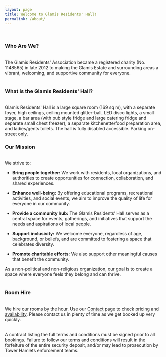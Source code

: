 ```yaml
---
layout: page
title: Welcome to Glamis Residents' Hall!
permalink: /about/
---
```

<br>
<h3>Who Are We?</h3>
<br>
The Glamis Residents' Association became a registered charity (No. 1148565) in late 2012 to making the Glamis Estate and surrounding areas a vibrant, welcoming, and supportive community for everyone.
<br><br>

<h3>What is the Glamis Residents' Hall?</h3>
<br>
Glamis Residents' Hall is a large square room (169 sq m), with a separate foyer, high ceilings, ceiling mounted glitter-ball, LED disco lights, a small stage, a bar area (with pub style fridge and large catering fridge and separate small chest freezer), a separate kitchenette/food preparation area, and ladies/gents toilets.
The hall is fully disabled accessible. Parking on-street only.
<br>

<h3>Our Mission</h3>
<br>
We strive to:
<br>

- **Bring people together:** We work with residents, local organizations, and authorities to create opportunities for connection, collaboration, and shared experiences.
  
- **Enhance well-being:** By offering educational programs, recreational activities, and social events, we aim to improve the quality of life for everyone in our community.
  
- **Provide a community hub:** The Glamis Residents’ Hall serves as a central space for events, gatherings, and initiatives that support the needs and aspirations of local people.
  
- **Support inclusivity:** We welcome everyone, regardless of age, background, or beliefs, and are committed to fostering a space that celebrates diversity.
  
- **Promote charitable efforts:** We also support other meaningful causes that benefit the community.

As a non-political and non-religious organization, our goal is to create a space where everyone feels they belong and can thrive.
<br><br>

<h3>Room Hire</h3>
<br>
We hire our rooms by the hour. Use our <a href="{{ site.baseurl }}/contact">Contact</a> page to check pricing and <a href="{{ site.baseurl }}/availability">availability</a>. 
Please contact us in plenty of time as we get booked up very quickly.
<br><br>
 
A contract listing the full terms and conditions must be signed prior to all bookings. Failure to follow our terms and conditions will result in the forfeiture of the entire security deposit, and/or may lead to prosecution by Tower Hamlets enforcement teams.
